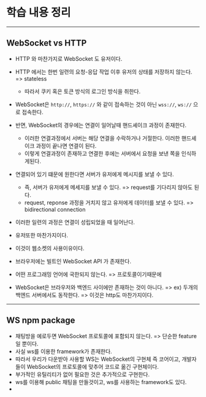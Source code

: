 # 학습 내용 정리

---

## WebSocket vs HTTP

- HTTP 와 마찬가지로 WebSocket 도 유저이다. 
- HTTP 에서는 한번 일련의 요청-응답 작업 이후 유저의 상태를 저장하지 않는다. => stateless
  - 따라서 쿠키 혹은 토큰 방식의 로그인 방식을 취한다.

- WebSocket은 `http://`, `https://` 와 같이 접속하는 것이 아닌 `wss://`, `ws://` 으로 접속한다. 
- 반면, WebSocket의 경우에는 연결이 일어날때 핸드셰이크 과정이 존재한다. 
  - 이러한 연결과정에서 서버는 해당 연결을 수락하거나 거절한다. 이러한 핸드셰이크 과정이 끝나면 연결이 된다.
  - 이렇게 연결과정이 존재하고 연결한 후에는 서버에서 요청을 보낸 쪽을 인식하게된다. 
- 연결되어 있기 떄문에 원한다면 서버가 유저에게 메시지를 보낼 수 있다. 
  - 즉, 서버가 유저에게 메세지를 보낼 수 있다. => request를 기다리지 않아도 된다. 
  - request, reponse 과정을 거치지 않고 유저에게 데이터를 보낼 수 있다. => bidirectional connection
- 이러한 일련의 과정은 연결이 성립되었을 때 일어난다. 
- 유저또한 마찬가지이다.
- 이것이 웹소켓의 사용이유이다. 

- 브라우저에는 빌트인 WebSocket API 가 존재한다.
- 어떤 프로그래밍 언어에 국한되지 않는다. => 프로토콜이기때문에
- WebSocket은 브라우저와 백엔드 사이에만 존재하는 것이 아니다. => ex) 두개의 백엔드 서버에서도 동작한다. => 이것은 http도 마찬가지이다.

--- 

## WS npm package

- 채팅방을 예로두면 WebSocket 프로토콜에 포함되지 않는다. => 단순한 feature 일 뿐이다. 
- 사실 ws를 이용한 framework가 존재한다. 
- 따라서 우리가 다운받아 사용할 WS는 WebSocket의 구현체 즉 코어이고, 개발자들이 WebSocket의 프로토콜에 맞추어 코드로 옮긴 구현체이다.
- 부가적인 유틸리티가 없어 필요한 것은 추가적으로 구현한다.
- ws를 이용해 public 채팅을 만들것이고, ws를 사용하는 framework도 있다.
- 